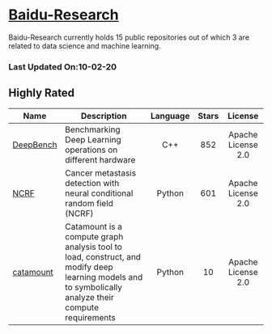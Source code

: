 # [Baidu-Research](https://github.com/baidu-research)

Baidu-Research currently holds 15 public repositories out of which 3 are related to data science and machine learning.

 ### Last Updated On:10-02-20

## Highly Rated

| Name | Description | Language | Stars | License |
| ---- | ----------- | :--------: | :-----: | :-------: |
 | [DeepBench](https://github.com/baidu-research/DeepBench) | Benchmarking Deep Learning operations on different hardware | C++ | 852 | Apache License 2.0 |
| [NCRF](https://github.com/baidu-research/NCRF) | Cancer metastasis detection with neural conditional random field (NCRF) | Python | 601 | Apache License 2.0 |
| [catamount](https://github.com/baidu-research/catamount) | Catamount is a compute graph analysis tool to load, construct, and modify deep learning models and to symbolically analyze their compute requirements | Python | 10 | Apache License 2.0 |
